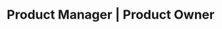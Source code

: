 ---
company: "Britehouse Mobility"
title: "Product Manager | Product Owner"
timeframe: "Jan 2023 – Jul 2025"
visible: true
order: 4
context: ["Product Leadership", "B2B SaaS", "Cross-Functional Management", "Platform Development", "Enterprise Solutions"]
responsibilities:
  - Led product strategy and delivery across healthcare, logistics, mining, retail, and field services verticals, building remote-first team culture while managing complex B2B client requirements.
  - Delivered major platform updates reducing system load times by over 50%, built custom document automation middleware, and optimised enterprise integrations processing over one job per minute.
  - Launched governance platform cutting report preparation by 80%, implemented logging systems reducing support time by 100%+, and led cost optimisation efforts saving over 50% in monthly SAP hosting expenses.
  - Established real-time reporting infrastructure using Metabase that reduced turnaround times by 90%, enabling faster decision-making and improved operational visibility across client environments.
  - Maintained incident management system serving 6,000+ healthcare professionals daily while driving product discovery through stakeholder interviews and continuous feedback loops across multiple verticals.
---
